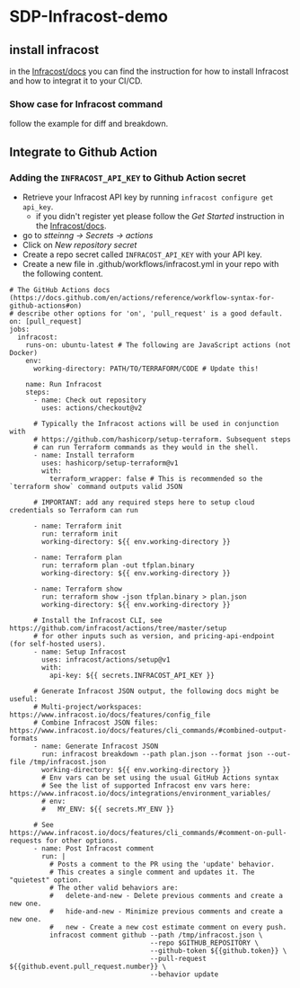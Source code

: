 # SDP-Infracost-demo

## install infracost

in the [Infracost/docs](https://www.infracost.io/docs/) you can find the instruction for how to install Infracost and how to integrat it to your CI/CD.

### Show case for Infracost command

follow the example for diff and breakdown.

## Integrate to Github Action

### Adding the `INFRACOST_API_KEY` to Github Action secret

- Retrieve your Infracost API key by running `infracost configure get api_key`.
  - if you didn't register yet please follow the *Get Started* instruction in the [Infracost/docs](https://www.infracost.io/docs/).
- go to *stteinng -> Secrets -> actions*
- Click on *New repository secret*
- Create a repo secret called `INFRACOST_API_KEY` with your API key.
- Create a new file in .github/workflows/infracost.yml in your repo with the following content.

```ymal
# The GitHub Actions docs (https://docs.github.com/en/actions/reference/workflow-syntax-for-github-actions#on)
# describe other options for 'on', 'pull_request' is a good default.
on: [pull_request]
jobs:
  infracost:
    runs-on: ubuntu-latest # The following are JavaScript actions (not Docker)
    env:
      working-directory: PATH/TO/TERRAFORM/CODE # Update this!

    name: Run Infracost
    steps:
      - name: Check out repository
        uses: actions/checkout@v2

      # Typically the Infracost actions will be used in conjunction with
      # https://github.com/hashicorp/setup-terraform. Subsequent steps
      # can run Terraform commands as they would in the shell.
      - name: Install terraform
        uses: hashicorp/setup-terraform@v1
        with:
          terraform_wrapper: false # This is recommended so the `terraform show` command outputs valid JSON

      # IMPORTANT: add any required steps here to setup cloud credentials so Terraform can run

      - name: Terraform init
        run: terraform init
        working-directory: ${{ env.working-directory }}

      - name: Terraform plan
        run: terraform plan -out tfplan.binary
        working-directory: ${{ env.working-directory }}

      - name: Terraform show
        run: terraform show -json tfplan.binary > plan.json
        working-directory: ${{ env.working-directory }}

      # Install the Infracost CLI, see https://github.com/infracost/actions/tree/master/setup
      # for other inputs such as version, and pricing-api-endpoint (for self-hosted users).
      - name: Setup Infracost
        uses: infracost/actions/setup@v1
        with:
          api-key: ${{ secrets.INFRACOST_API_KEY }}

      # Generate Infracost JSON output, the following docs might be useful:
      # Multi-project/workspaces: https://www.infracost.io/docs/features/config_file
      # Combine Infracost JSON files: https://www.infracost.io/docs/features/cli_commands/#combined-output-formats
      - name: Generate Infracost JSON
        run: infracost breakdown --path plan.json --format json --out-file /tmp/infracost.json
        working-directory: ${{ env.working-directory }}
        # Env vars can be set using the usual GitHub Actions syntax
        # See the list of supported Infracost env vars here: https://www.infracost.io/docs/integrations/environment_variables/
        # env:
        #   MY_ENV: ${{ secrets.MY_ENV }}

      # See https://www.infracost.io/docs/features/cli_commands/#comment-on-pull-requests for other options.
      - name: Post Infracost comment
        run: |
          # Posts a comment to the PR using the 'update' behavior.
          # This creates a single comment and updates it. The "quietest" option.
          # The other valid behaviors are:
          #   delete-and-new - Delete previous comments and create a new one.
          #   hide-and-new - Minimize previous comments and create a new one.
          #   new - Create a new cost estimate comment on every push.
          infracost comment github --path /tmp/infracost.json \
                                   --repo $GITHUB_REPOSITORY \
                                   --github-token ${{github.token}} \
                                   --pull-request ${{github.event.pull_request.number}} \
                                   --behavior update
```
